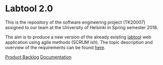 # Labtool 2.0

This is the repository of the software engineering project (TK20007) assigned to our team at the University of Helsinki in Spring semester 2018.

The aim is to produce a new version of the already existing [labtool](http://tktl-labtool.herokuapp.com/) web application using agile methods (SCRUM ish). The topic description and overview of the requirements can be found [here](https://studies.cs.helsinki.fi/ohtuprojekti/topic_descriptions/203).

[Product Backlog](https://docs.google.com/spreadsheets/d/1wfYeFRiMauQRatbCnSYI_PLEFFzRq0rX9pKsR6tte3g/edit?usp=sharing)
[Documentation](https://github.com/labtool/labtool/wiki)
